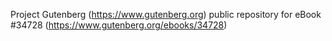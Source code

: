 Project Gutenberg (https://www.gutenberg.org) public repository for eBook #34728 (https://www.gutenberg.org/ebooks/34728)
